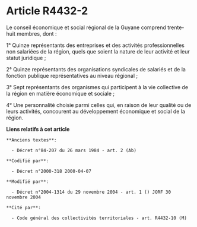 # Article R4432-2

Le conseil économique et social régional de la Guyane comprend trente-huit membres, dont :

1° Quinze représentants des entreprises et des activités professionnelles non salariées de la région, quels que soient la
nature de leur activité et leur statut juridique ;

2° Quinze représentants des organisations syndicales de salariés et de la fonction publique représentatives au niveau
régional ;

3° Sept représentants des organismes qui participent à la vie collective de la région en matière économique et sociale ;

4° Une personnalité choisie parmi celles qui, en raison de leur qualité ou de leurs activités, concourent au développement
économique et social de la région.

**Liens relatifs à cet article**

	**Anciens textes**:

	  - Décret n°84-207 du 26 mars 1984 - art. 2 (Ab)

	**Codifié par**:

	  - Décret n°2000-318 2000-04-07

	**Modifié par**:

	  - Décret n°2004-1314 du 29 novembre 2004 - art. 1 () JORF 30 novembre 2004

	**Cité par**:

	  - Code général des collectivités territoriales - art. R4432-10 (M)
